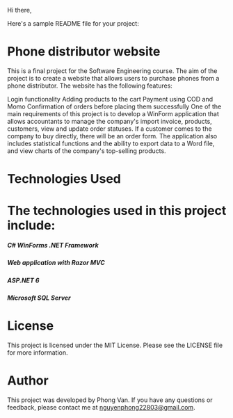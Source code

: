 Hi there,

Here's a sample README file for your project:

# Phone distributor website

This is a final project for the Software Engineering course. The aim of the project is to create a website that allows users to purchase phones from a phone distributor. The website has the following features:

Login functionality
Adding products to the cart
Payment using COD and Momo
Confirmation of orders before placing them successfully
One of the main requirements of this project is to develop a WinForm application that allows accountants to manage the company's import invoice, products, customers, view and update order statuses.
If a customer comes to the company to buy directly, there will be an order form. The application also includes statistical functions and the ability to export data to a Word file, and view charts 
of the company's top-selling products.

# Technologies Used
# The technologies used in this project include:

<h5>C# WinForms .NET Framework</h5>
<h5>Web application with Razor MVC</h5>
<h5>ASP.NET 6</h5>
<h5>Microsoft SQL Server</h5>

# License

This project is licensed under the MIT License. Please see the LICENSE file for more information.

# Author

This project was developed by Phong Van. If you have any questions or feedback, please contact me at nguyenphong22803@gmail.com.
